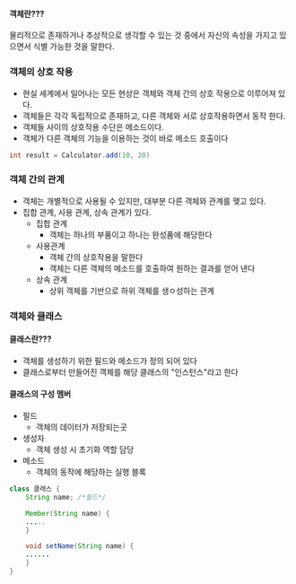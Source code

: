 #### 객체란???
물리적으로 존재하거나 추상적으로 생각할 수 있는 것 중에서 자신의 속성을 가지고 있으면서 식별 가능한 것을 말한다.

### 객체의 상호 작용
* 현실 세계에서 일어나는 모든 현상은 객체와 객체 간의 상호 작용으로 이루어져 있다.
* 객체들은 각각 독립적으로 존재하고, 다른 객체와 서로 상호작용하면서 동작 한다.
* 객체들 사이의 상호작용 수단은 메소드이다.
* 객체가 다른 객체의 기능을 이용하는 것이 바로 메소드 호출이다
```java
int result = Calculator.add(10, 20)
```

### 객체 간의 관계
* 객체는 개별적으로 사용될 수 있지만, 대부분 다른 객체와 관계를 맺고 있다.
* 집합 관계, 사용 관계, 상속 관계가 있다.
	* 집합 관계
		* 객체는 하나의 부품이고 하나는 완성품에 해당한다
	* 사용관계
		* 객체 간의 상호작용을 말한다
		* 객체는 다른 객체의 메소드를 호출하여 원하는 결과를 얻어 낸다
	* 상속 관계
		* 상위 객체를 기반으로 하위 객체를 생ㅇ성하는 관계

### 객체와 클래스
#### 클래스란???
* 객체를 생성하기 위한 필드와 메소드가 정의 되어 있다
* 클래스로부터 만들어진 객체를 해당 클래스의 "인스턴스"라고 한다

#### 클래스의 구성 멤버
* 필드
	* 객체의 데이터가 저장되는곳
* 생성자
	* 객체 생성 시 초기화 역할 담당
* 메소드
	* 객체의 동작에 해당하는 실행 블록
```java
class 클래스 {
	String name; /*필드*/

	Member(String name) {
	.....
	}

	void setName(String name) {
	......
	}
}
```
